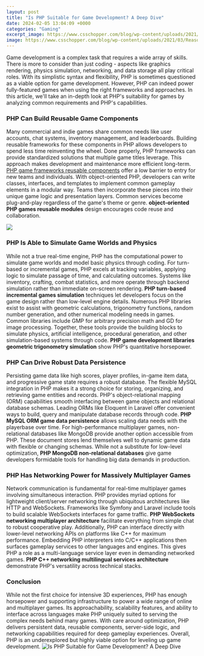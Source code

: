 ```yaml
---
layout: post
title: "Is PHP Suitable for Game Development? A Deep Dive"
date: 2024-02-05 13:04:09 +0000
categories: "Gaming"
excerpt_image: https://www.csschopper.com/blog/wp-content/uploads/2021/03/Reasons-Why-PHP-is-Best-For-Web-Development.png
image: https://www.csschopper.com/blog/wp-content/uploads/2021/03/Reasons-Why-PHP-is-Best-For-Web-Development.png
---
```


Game development is a complex task that requires a wide array of skills. There is more to consider than just coding - aspects like graphics rendering, physics simulation, networking, and data storage all play critical roles. With its simplistic syntax and flexibility, PHP is sometimes questioned as a viable option for game development. However, PHP can indeed power fully-featured games when using the right frameworks and approaches. In this article, we'll take an in-depth look at PHP's suitability for games by analyzing common requirements and PHP's capabilities.
### PHP Can Build Reusable Game Components
Many commercial and indie games share common needs like user accounts, chat systems, inventory management, and leaderboards. Building reusable frameworks for these components in PHP allows developers to spend less time reinventing the wheel. Done properly, PHP frameworks can provide standardized solutions that multiple game titles leverage. This approach makes development and maintenance more efficient long-term. [PHP game frameworks reusable components](https://store.fi.io.vn/chihuahua-working-out-funny-chihuahua-fitness-gym-installing-muscles-illustrations5187-t-shirt) offer a low barrier to entry for new teams and individuals.
With object-oriented PHP, developers can write classes, interfaces, and templates to implement common gameplay elements in a modular way. Teams then incorporate these pieces into their unique game logic and presentation layers. Common services become plug-and-play regardless of the game's theme or genre. **object-oriented PHP games reusable modules** design encourages code reuse and collaboration.

![](https://flexisourceit.com.au/wp-content/uploads/2022/03/Top-8-Benefits-of-using-PHP-in-Web-Development-1024x768.jpg)
### PHP Is Able to Simulate Game Worlds and Physics
While not a true real-time engine, PHP has the computational power to simulate game worlds and model basic physics through coding. For turn-based or incremental games, PHP excels at tracking variables, applying logic to simulate passage of time, and calculating outcomes. Systems like inventory, crafting, combat statistics, and more operate through backend simulation rather than immediate on-screen rendering. **PHP turn-based incremental games simulation** techniques let developers focus on the game design rather than low-level engine details.
Numerous PHP libraries exist to assist with geometric calculations, trigonometry functions, random number generation, and other numerical modeling needs in games. Common libraries include GMP for arbitrary precision math and GD for image processing. Together, these tools provide the building blocks to simulate physics, artificial intelligence, procedural generation, and other simulation-based systems through code. **PHP game development libraries geometric trigonometry simulation** show PHP's quantitative horsepower.
### PHP Can Drive Robust Data Persistence
Persisting game data like high scores, player profiles, in-game item data, and progressive game state requires a robust database. The flexible MySQL integration in PHP makes it a strong choice for storing, organizing, and retrieving game entities and records. PHP's object-relational mapping (ORM) capabilities smooth interfacing between game objects and relational database schemas. Leading ORMs like Eloquent in Laravel offer convenient ways to build, query and manipulate database records through code. **PHP MySQL ORM game data persistence** allows scaling data needs with the playerbase over time.
For high-performance multiplayer games, non-relational databases like MongoDB provide another option accessible from PHP. These document stores lend themselves well to dynamic game data with flexible or changing schemas. While not a substitute for low-level optimization, **PHP MongoDB non-relational databases** give game developers formidable tools for handling big data demands in production.
### PHP Has Networking Power for Massively Multiplayer Games
Network communication is fundamental for real-time multiplayer games involving simultaneous interaction. PHP provides myriad options for lightweight client/server networking through ubiquitous architectures like HTTP and WebSockets. Frameworks like Symfony and Laravel include tools to build scalable WebSockets interfaces for game traffic. **PHP WebSockets networking multiplayer architecture** facilitate everything from simple chat to robust cooperative play. 
Additionally, PHP can interface directly with lower-level networking APIs on platforms like C++ for maximum performance. Embedding PHP interpreters into C/C++ applications then surfaces gameplay services to other languages and engines. This gives PHP a role as a multi-language service layer even in demanding networked games. **PHP C++ networking multilingual services architecture** demonstrate PHP's versatility across technical stacks.
### Conclusion
While not the first choice for intensive 3D experiences, PHP has enough horsepower and supporting infrastructure to power a wide range of online and multiplayer games. Its approachability, scalability features, and ability to interface across languages make PHP uniquely suited to serving the complex needs behind many games. With care around optimization, PHP delivers persistent data, reusable components, server-side logic, and networking capabilities required for deep gameplay experiences. Overall, PHP is an underexplored but highly viable option for leveling up game development.
![Is PHP Suitable for Game Development? A Deep Dive](https://www.csschopper.com/blog/wp-content/uploads/2021/03/Reasons-Why-PHP-is-Best-For-Web-Development.png)